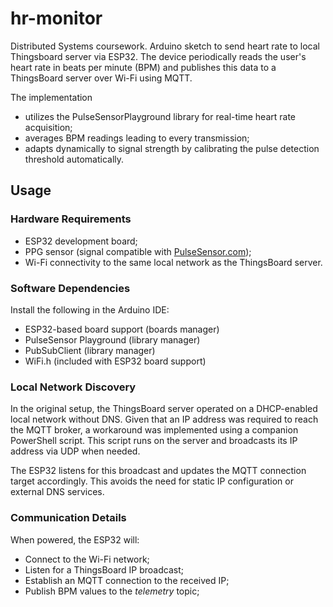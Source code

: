 # hr-monitor

Distributed Systems coursework. Arduino sketch to send heart rate to local Thingsboard server via ESP32. The device periodically reads the user's heart rate in beats per minute (BPM) and publishes this data to a ThingsBoard server over Wi-Fi using MQTT.

The implementation

- utilizes the PulseSensorPlayground library for real-time heart rate acquisition;
- averages BPM readings leading to every transmission;
- adapts dynamically to signal strength by calibrating the pulse detection threshold automatically.

## Usage

### Hardware Requirements

- ESP32 development board;
- PPG sensor (signal compatible with [PulseSensor.com](https://pulsesensor.com/));
- Wi-Fi connectivity to the same local network as the ThingsBoard server.

### Software Dependencies

Install the following in the Arduino IDE:

- ESP32-based board support (boards manager)
- PulseSensor Playground (library manager)
- PubSubClient (library manager)
- WiFi.h (included with ESP32 board support)

### Local Network Discovery

In the original setup, the ThingsBoard server operated on a DHCP-enabled local network without DNS. Given that an IP address was required to reach the MQTT broker, a workaround was implemented using a companion PowerShell script. This script runs on the server and broadcasts its IP address via UDP when needed.

The ESP32 listens for this broadcast and updates the MQTT connection target accordingly. This avoids the need for static IP configuration or external DNS services.

### Communication Details

When powered, the ESP32 will:

- Connect to the Wi-Fi network;
- Listen for a ThingsBoard IP broadcast;
- Establish an MQTT connection to the received IP;
- Publish BPM values to the _telemetry_ topic;
